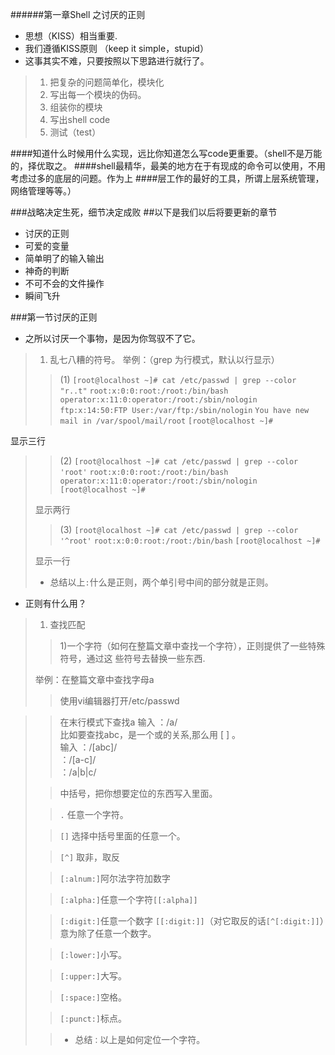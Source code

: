 ######第一章Shell  之讨厌的正则 
 
*  思想（KISS）相当重要.
*	我们遵循KISS原则  （keep it simple，stupid） 
*   这事其实不难，只要按照以下思路进行就行了。 

>1.  把复杂的问题简单化，模块化 
>2.  写出每一个模块的伪码。 
>3.  组装你的模块 
>4.  写出shell code 
>5.   测试（test） 


####知道什么时候用什么实现，远比你知道怎么写code更重要。（shell不是万能的，择优取之。
####shell最精华，最美的地方在于有现成的命令可以使用，不用考虑过多的底层的问题。作为上
####层工作的最好的工具，所谓上层系统管理，网络管理等等。） 

###战略决定生死，细节决定成败 
##以下是我们以后将要更新的章节

*	讨厌的正则
*	可爱的变量
*	简单明了的输入输出
*	神奇的判断
*	不可不会的文件操作
*	瞬间飞升

###第一节讨厌的正则

*    之所以讨厌一个事物，是因为你驾驭不了它。

>1.	乱七八糟的符号。
>       举例：（grep  为行模式，默认以行显示）
>
>>  (1)
>>	`[root@localhost ~]# cat /etc/passwd | grep --color "r..t"`
>	`root:x:0:0:root:/root:/bin/bash`
>	`operator:x:11:0:operator:/root:/sbin/nologin`
>	`ftp:x:14:50:FTP User:/var/ftp:/sbin/nologin`
>	`You have new mail in /var/spool/mail/root`
>	`[root@localhost ~]#`
>
显示三行

>>  (2)
>>	`[root@localhost ~]# cat /etc/passwd | grep --color 'root'`
>	`root:x:0:0:root:/root:/bin/bash`
>	`operator:x:11:0:operator:/root:/sbin/nologin`
>	`[root@localhost ~]# `
>	
>显示两行
>>	(3)
>>	`[root@localhost ~]# cat /etc/passwd | grep --color '^root'`
>`root:x:0:0:root:/root:/bin/bash`
>`[root@localhost ~]# `
> 
> 显示一行  
> 
>*	总结以上`:`什么是正则，两个单引号中间的部分就是正则。 
> 

*	正则有什么用？ 

> 1.	查找匹配 
>> 1)一个字符（如何在整篇文章中查找一个字符），正则提供了一些特殊符号，通过这
些符号去替换一些东西.
>>
>举例：在整篇文章中查找字母a 
>		
>>使用vi编辑器打开/etc/passwd 

>>在末行模式下查找a 
>输入   ：/a/  
>比如要查找abc，是一个或的关系,那么用 [ ] 。  
>>输入  ：/[abc]/      
>    ：/[a-c]/  
>	：/a|b|c/
>
>>中括号，把你想要定位的东西写入里面。
> 
>>`.`	任意一个字符。 
> 
>>`[]`  选择中括号里面的任意一个。 
> 
>>`[^]`  取非，取反 
> 
>>`[:alnum:]`阿尔法字符加数字 
> 
>>`[:alpha:]`任意一个字符`[[:alpha]]` 
> 
>>`[:digit:]`任意一个数字 `[[:digit:]]`（对它取反的话`[^[:digit:]]`）意为除了任意一个数字。 
> 
>>`[:lower:]`小写。  
> 
>>`[:upper:]`大写。
>
>>`[:space:]`空格。
>
>>`[:punct:]`标点。
>
>>*	总结`：`以上是如何定位一个字符。
>
> 
> 
> 
> 
> 
> 
> 
> 
